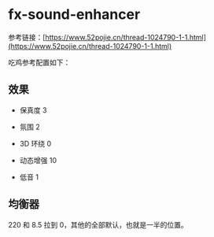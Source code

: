 # fx-sound-enhancer

参考链接：[https://www.52pojie.cn/thread-1024790-1-1.html](https://www.52pojie.cn/thread-1024790-1-1.html)

吃鸡参考配置如下：

## 效果

- 保真度 3

- 氛围 2

- 3D 环绕 0

- 动态增强 10

- 低音 1

## 均衡器

220 和 8.5 拉到 0，其他的全部默认，也就是一半的位置。

